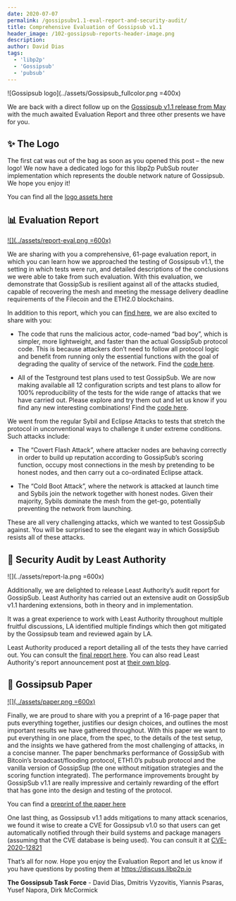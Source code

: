 ```yaml
---
date: 2020-07-07
permalink: /gossipsubv1.1-eval-report-and-security-audit/
title: Comprehensive Evaluation of Gossipsub v1.1
header_image: /102-gossipsub-reports-header-image.png
description:
author: David Dias
tags:
  - 'libp2p'
  - 'Gossipsub'
  - 'pubsub'
---
```


![Gossipsub logo](../assets/Gossipsub_fullcolor.png =400x)

We are back with a direct follow up on the [Gossipsub v1.1 release from May](https://blog.ipfs.tech/2020-05-20-gossipsub-v1.1) with the much awaited Evaluation Report and three other presents we have for you.

## ✨ The Logo

The first cat was out of the bag as soon as you opened this post – the new logo! We now have a dedicated logo for this libp2p PubSub router implementation which represents the double network nature of Gossipsub. We hope you enjoy it!

You can find all the [logo assets here](https://ipfs.io/ipfs/QmVSk8VvxWExnYCjqg7TNW2aBnN8Wr7SzkawLUyocWq96p)

## 📊 Evaluation Report

[![](../assets/report-eval.png =600x)](https://gateway.ipfs.io/ipfs/QmRAFP5DBnvNjdYSbWhEhVRJJDFCLpPyvew5GwCCB4VxM4)

We are sharing with you a comprehensive, 61-page evaluation report, in which you can learn how we approached the testing of Gossipsub v1.1, the setting in which tests were run, and detailed descriptions of the conclusions we were able to take from such evaluation. With this evaluation, we demonstrate that GossipSub is resilient against all of the attacks studied, capable of recovering the mesh and meeting the message delivery deadline requirements of the Filecoin and the ETH2.0 blockchains.

In addition to this report, which you can [find here](https://gateway.ipfs.io/ipfs/QmRAFP5DBnvNjdYSbWhEhVRJJDFCLpPyvew5GwCCB4VxM4), we are also excited to share with you:

- The code that runs the malicious actor, code-named “bad boy”, which is simpler, more lightweight, and faster than the actual GossipSub protocol code. This is because attackers don’t need to follow all protocol logic and benefit from running only the essential functions with the goal of degrading the quality of service of the network. Find the [code here](https://github.com/libp2p/gossipsub-hardening/blob/master/test/badboy.go).

- All of the Testground test plans used to test GossipSub. We are now making available all 12 configuration scripts and test plans to allow for 100% reproducibility of the tests for the wide range of attacks that we have carried out. Please explore and try them out and let us know if you find any new interesting combinations! Find the [code here](https://github.com/libp2p/gossipsub-hardening).

We went from the regular Sybil and Eclipse Attacks to tests that stretch the protocol in unconventional ways to challenge it under extreme conditions. Such attacks include:

- The “Covert Flash Attack”, where attacker nodes are behaving correctly in order to build up reputation according to GossipSub’s scoring function, occupy most connections in the mesh by pretending to be honest nodes, and then carry out a co-ordinated Eclipse attack.

- The “Cold Boot Attack”, where the network is attacked at launch time and Sybils join the network together with honest nodes. Given their majority, Sybils dominate the mesh from the get-go, potentially preventing the network from launching.

These are all very challenging attacks, which we wanted to test GossipSub against. You will be surprised to see the elegant way in which GossipSub resists all of these attacks.

## 🔏 Security Audit by Least Authority

![](../assets/report-la.png =600x)

Additionally, we are delighted to release Least Authority’s audit report for GossipSub. Least Authority has carried out an extensive audit on GossipSub v1.1 hardening extensions, both in theory and in implementation.

It was a great experience to work with Least Authority throughout multiple fruitful discussions, LA identified multiple findings which then got mitigated by the Gossipsub team and reviewed again by LA.

Least Authority produced a report detailing all of the tests they have carried out. You can consult the [final report here](https://gateway.ipfs.io/ipfs/QmWR376YyuyLewZDzaTHXGZr7quL5LB13HRFnNdSJ3CyXu/Least%20Authority%20-%20Gossipsub%20v1.1%20Final%20Audit%20Report%20%28v2%29.pdf). You can also read Least Authority's report announcement post at [their own blog](https://leastauthority.com/blog/audit-of-gossipsub-v1-1-for-protocol-labs).

## 📜 Gossipsub Paper

[![](../assets/paper.png =600x)](https://arxiv.org/abs/2007.02754)

Finally, we are proud to share with you a preprint of a 16-page paper that puts everything together, justifies our design choices, and outlines the most important results we have gathered throughout. With this paper we want to put everything in one place, from the spec, to the details of the test setup, and the insights we have gathered from the most challenging of attacks, in a concise manner. The paper benchmarks performance of GossipSub with Bitcoin’s broadcast/flooding protocol, ETH1.0’s pubsub protocol and the vanilla version of GossipSup (the one without mitigation strategies and the scoring function integrated). The performance improvements brought by GossipSub v1.1 are really impressive and certainly rewarding of the effort that has gone into the design and testing of the protocol.

You can find a [preprint of the paper here](https://arxiv.org/abs/2007.02754)

One last thing, as Gossipsub v1.1 adds mitigations to many attack scenarios, we found it wise to create a CVE for Gossipsub v1.0 so that users can get automatically notified through their build systems and package managers (assuming that the CVE database is being used). You can consult it at [CVE-2020-12821](https://cve.mitre.org/cgi-bin/cvename.cgi?name=CVE-2020-12821)

That’s all for now. Hope you enjoy the Evaluation Report and let us know if you have questions by posting them at https://discuss.libp2p.io

**The Gossipsub Task Force** - David Dias, Dmitris Vyzovitis, Yiannis Psaras, Yusef Napora, Dirk McCormick
